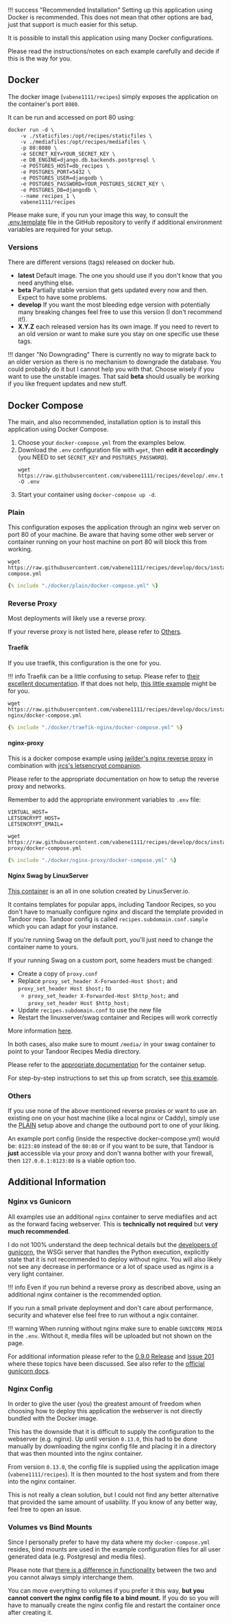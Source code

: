 !!! success "Recommended Installation"
Setting up this application using Docker is recommended. This does not mean that other options are bad, just that
support is much easier for this setup.

It is possible to install this application using many Docker configurations.

Please read the instructions/notes on each example carefully and decide if this is the way for you.

## Docker

The docker image (`vabene1111/recipes`) simply exposes the application on the container's port `8080`.

It can be run and accessed on port 80 using:

```shell
docker run -d \
    -v ./staticfiles:/opt/recipes/staticfiles \
    -v ./mediafiles:/opt/recipes/mediafiles \
    -p 80:8080 \
    -e SECRET_KEY=YOUR_SECRET_KEY \
    -e DB_ENGINE=django.db.backends.postgresql \
    -e POSTGRES_HOST=db_recipes \
    -e POSTGRES_PORT=5432 \
    -e POSTGRES_USER=djangodb \
    -e POSTGRES_PASSWORD=YOUR_POSTGRES_SECRET_KEY \
    -e POSTGRES_DB=djangodb \
    --name recipes_1 \
    vabene1111/recipes
```

Please make sure, if you run your image this way, to consult
the [.env.template](https://raw.githubusercontent.com/vabene1111/recipes/master/.env.template)
file in the GitHub repository to verify if additional environment variables are required for your setup.

### Versions

There are different versions (tags) released on docker hub.

-   **latest** Default image. The one you should use if you don't know that you need anything else.
-   **beta** Partially stable version that gets updated every now and then. Expect to have some problems.
-   **develop** If you want the most bleeding edge version with potentially many breaking changes feel free to use this version (I don't recommend it!).
-   **X.Y.Z** each released version has its own image. If you need to revert to an old version or want to make sure you stay on one specific use these tags.

!!! danger "No Downgrading"
There is currently no way to migrate back to an older version as there is no mechanism to downgrade the database.
You could probably do it but I cannot help you with that. Choose wisely if you want to use the unstable images.
That said **beta** should usually be working if you like frequent updates and new stuff.

## Docker Compose

The main, and also recommended, installation option is to install this application using Docker Compose.

1. Choose your `docker-compose.yml` from the examples below.
2. Download the `.env` configuration file with `wget`, then **edit it accordingly** (you NEED to set `SECRET_KEY` and `POSTGRES_PASSWORD`).
   ```shell
   wget https://raw.githubusercontent.com/vabene1111/recipes/develop/.env.template -O .env
   ```
3. Start your container using `docker-compose up -d`.

### Plain

This configuration exposes the application through an nginx web server on port 80 of your machine.
Be aware that having some other web server or container running on your host machine on port 80 will block this from working.

```shell
wget https://raw.githubusercontent.com/vabene1111/recipes/develop/docs/install/docker/plain/docker-compose.yml
```

~~~yaml
{% include "./docker/plain/docker-compose.yml" %}
~~~

### Reverse Proxy

Most deployments will likely use a reverse proxy.

If your reverse proxy is not listed here, please refer to [Others](https://docs.tandoor.dev/install/docker/#others).

#### Traefik

If you use traefik, this configuration is the one for you.

!!! info
Traefik can be a little confusing to setup.
Please refer to [their excellent documentation](https://doc.traefik.io/traefik/). If that does not help,
[this little example](traefik.md) might be for you.

```shell
wget https://raw.githubusercontent.com/vabene1111/recipes/develop/docs/install/docker/traefik-nginx/docker-compose.yml
```

~~~yaml
{% include "./docker/traefik-nginx/docker-compose.yml" %}
~~~

#### nginx-proxy

This is a docker compose example using [jwilder's nginx reverse proxy](https://github.com/jwilder/docker-gen)
in combination with [jrcs's letsencrypt companion](https://hub.docker.com/r/jrcs/letsencrypt-nginx-proxy-companion/).

Please refer to the appropriate documentation on how to setup the reverse proxy and networks.

Remember to add the appropriate environment variables to `.env` file:

```
VIRTUAL_HOST=
LETSENCRYPT_HOST=
LETSENCRYPT_EMAIL=
```

```shell
wget https://raw.githubusercontent.com/vabene1111/recipes/develop/docs/install/docker/nginx-proxy/docker-compose.yml
```

~~~yaml
{% include "./docker/nginx-proxy/docker-compose.yml" %}
~~~

#### Nginx Swag by LinuxServer

[This container](https://github.com/linuxserver/docker-swag) is an all in one solution created by LinuxServer.io.

It contains templates for popular apps, including Tandoor Recipes, so you don't have to manually configure nginx and discard the template provided in Tandoor repo. Tandoor config is called `recipes.subdomain.conf.sample` which you can adapt for your instance.

If you're running Swag on the default port, you'll just need to change the container name to yours.

If your running Swag on a custom port, some headers must be changed:

-   Create a copy of `proxy.conf`
-   Replace `proxy_set_header X-Forwarded-Host $host;` and `proxy_set_header Host $host;` to
    -   `proxy_set_header X-Forwarded-Host $http_host;` and `proxy_set_header Host $http_host;`
-   Update `recipes.subdomain.conf` to use the new file
-   Restart the linuxserver/swag container and Recipes will work correctly

More information [here](https://github.com/TandoorRecipes/recipes/issues/959#issuecomment-962648627).

In both cases, also make sure to mount `/media/` in your swag container to point to your Tandoor Recipes Media directory.

Please refer to the [appropriate documentation](https://github.com/linuxserver/docker-swag#usage) for the container setup.

For step-by-step instructions to set this up from scratch, see [this example](swag.md).

### Others

If you use none of the above mentioned reverse proxies or want to use an existing one on your host machine (like a local nginx or Caddy), simply use the [PLAIN](https://docs.tandoor.dev/install/docker/#plain) setup above and change the outbound port to one of your liking.

An example port config (inside the respective docker-compose.yml) would be: `8123:80` instead of the `80:80` or if you want to be sure, that Tandoor is **just** accessible via your proxy and don't wanna bother with your firewall, then `127.0.0.1:8123:80` is a viable option too.

## Additional Information

### Nginx vs Gunicorn

All examples use an additional `nginx` container to serve mediafiles and act as the forward facing webserver.
This is **technically not required** but **very much recommended**.

I do not 100% understand the deep technical details but the [developers of gunicorn](https://serverfault.com/questions/331256/why-do-i-need-nginx-and-something-like-gunicorn/331263#331263),
the WSGi server that handles the Python execution, explicitly state that it is not recommended to deploy without nginx.
You will also likely not see any decrease in performance or a lot of space used as nginx is a very light container.

!!! info
Even if you run behind a reverse proxy as described above, using an additional nginx container is the recommended option.

If you run a small private deployment and don't care about performance, security and whatever else feel free to run
without a ngix container.

!!! warning
When running without nginx make sure to enable `GUNICORN_MEDIA` in the `.env`. Without it, media files will be uploaded
but not shown on the page.

For additional information please refer to the [0.9.0 Release](https://github.com/vabene1111/recipes/releases?after=0.9.0)
and [Issue 201](https://github.com/vabene1111/recipes/issues/201) where these topics have been discussed.
See also refer to the [official gunicorn docs](https://docs.gunicorn.org/en/stable/deploy.html).

### Nginx Config

In order to give the user (you) the greatest amount of freedom when choosing how to deploy this application the
webserver is not directly bundled with the Docker image.

This has the downside that it is difficult to supply the configuration to the webserver (e.g. nginx). Up until
version `0.13.0`, this had to be done manually by downloading the nginx config file and placing it in a directory that
was then mounted into the nginx container.

From version `0.13.0`, the config file is supplied using the application image (`vabene1111/recipes`). It is then mounted
to the host system and from there into the nginx container.

This is not really a clean solution, but I could not find any better alternative that provided the same amount of
usability. If you know of any better way, feel free to open an issue.

### Volumes vs Bind Mounts

Since I personally prefer to have my data where my `docker-compose.yml` resides, bind mounts are used in the example
configuration files for all user generated data (e.g. Postgresql and media files).

Please note that [there is a difference in functionality](https://docs.docker.com/storage/volumes/)
between the two and you cannot always simply interchange them.

You can move everything to volumes if you prefer it this way, **but you cannot convert the nginx config file to a bind
mount.**
If you do so you will have to manually create the nginx config file and restart the container once after creating it.
